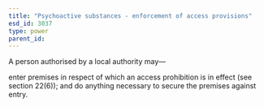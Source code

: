 ```yaml
---
title: "Psychoactive substances - enforcement of access provisions"
esd_id: 3037
type: power
parent_id:  
---
```


A person authorised  by a local authority may—

enter premises in respect of which an access prohibition is in effect (see section 22(6)); and
do anything necessary to secure the premises against entry.

